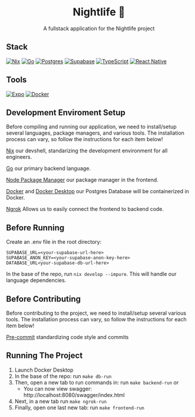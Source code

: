 <div align="center">
<h1>Nightlife 🌃</h1>
  <div>
      A fullstack application for the Nightlife project
  </div>
</div>

## Stack

[![Nix](https://img.shields.io/badge/nix-devshell-blue?logo=NixOS&labelColor=ccc)](https://nixos.org/)
[![Go](https://img.shields.io/badge/go-%2300ADD8.svg?style=for-the-badge&logo=go&logoColor=white)](https://go.dev/doc/)
[![Postgres](https://img.shields.io/badge/postgres-%23316192.svg?style=for-the-badge&logo=postgresql&logoColor=white)](https://www.postgresql.org/)
[![Supabase](https://img.shields.io/badge/supabase-black?logo=supabase&style=for-the-badge)](https://supabase.com/)
[![TypeScript](https://img.shields.io/badge/typescript-%23007ACC.svg?style=for-the-badge&logo=typescript&logoColor=white)](https://www.typescriptlang.org/)
[![React Native](https://img.shields.io/badge/react_native-%2320232a.svg?style=for-the-badge&logo=react&logoColor=%2361DAFB)](https://reactnative.dev/)

## Tools

[![Expo](https://img.shields.io/badge/expo-1C1E24?style=for-the-badge&logo=expo&logoColor=#D04A37)](https://docs.expo.dev/)
[![Docker](https://img.shields.io/badge/docker-%230db7ed.svg?style=for-the-badge&logo=docker&logoColor=white)](https://www.docker.com/)

## Development Enviroment Setup

Before compiling and running our application, we need to install/setup several
languages, package managers, and various tools. The installation process can
vary, so follow the instructions for each item below!

[Nix](https://nixos.org/download/) our devshell, standarizing the development environment for all engineers.

[Go](https://go.dev/doc/install) our primary backend language.

[Node Package Manager](https://docs.npmjs.com/downloading-and-installing-node-js-and-npm)
our package manager in the frontend.

[Docker](https://www.docker.com/get-started/) and
[Docker Desktop](https://www.docker.com/products/docker-desktop/) our Postgres
Database will be containerized in Docker.

[Ngrok](https://ngrok.com/docs/getting-started/) Allows us to easily connect the
frontend to backend code.

## Before Running

Create an .env file in the root directory:

```
SUPABASE_URL=<your-supabase-url-here>
SUPABASE_ANON_KEY=<your-supabase-anon-key-here>
DATABASE_URL<your-supabase-db-url-here>
```

In the base of the repo, run `nix develop --impure`. This will handle our language dependencies. 

## Before Contributing

Before contributing to the project, we need to install/setup several various
tools. The installation process can vary, so follow the instructions for each
item below!

[Pre-commit](https://pre-commit.com) standardizing code style and commits

## Running The Project

1. Launch Docker Desktop
2. In the base of the repo: run `make db-run`
3. Then, open a new tab to run commands in: run `make backend-run` or
   - You can now view swagger: http://localhost:8080/swagger/index.html
4. Next, in a new tab run `make ngrok-run`
5. Finally, open one last new tab: run `make frontend-run`
